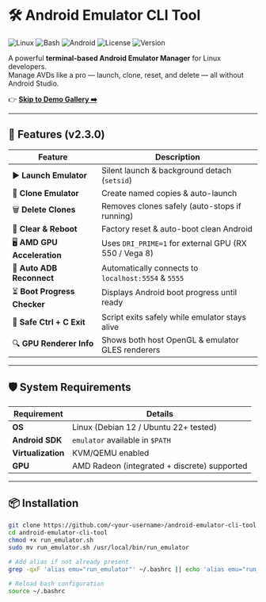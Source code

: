 # 🛠 Android Emulator CLI Tool  
![Linux](https://img.shields.io/badge/Linux-Supported-blue)
![Bash](https://img.shields.io/badge/Shell-Bash-brightgreen)
![Android](https://img.shields.io/badge/Android-Emulator-orange)
![License](https://img.shields.io/badge/License-MIT-green)
![Version](https://img.shields.io/badge/Version-v2.3.0-purple)

A powerful **terminal-based Android Emulator Manager** for Linux developers.  
Manage AVDs like a pro — launch, clone, reset, and delete — all without Android Studio.

👉 **[Skip to Demo Gallery ➡️](#-demo-gallery)**

---

## 🚀 Features (v2.3.0)

| Feature | Description |
|---------|-------------|
| ▶️ **Launch Emulator** | Silent launch & background detach (`setsid`) |
| 🧬 **Clone Emulator** | Create named copies & auto-launch |
| 🗑 **Delete Clones** | Removes clones safely (auto-stops if running) |
| 🧼 **Clear & Reboot** | Factory reset & auto-boot clean Android |
| 🖥 **AMD GPU Acceleration** | Uses `DRI_PRIME=1` for external GPU (RX 550 / Vega 8) |
| 🧩 **Auto ADB Reconnect** | Automatically connects to `localhost:5554` & `5555` |
| ⏳ **Boot Progress Checker** | Displays Android boot progress until ready |
| 🧠 **Safe Ctrl + C Exit** | Script exits safely while emulator stays alive |
| 🔍 **GPU Renderer Info** | Shows both host OpenGL & emulator GLES renderers |

---

## 🛡 System Requirements

| Requirement | Details |
|-------------|---------|
| **OS** | Linux (Debian 12 / Ubuntu 22+ tested) |
| **Android SDK** | `emulator` available in `$PATH` |
| **Virtualization** | KVM/QEMU enabled |
| **GPU** | AMD Radeon (integrated + discrete) supported |

---

## 📦 Installation

```bash
git clone https://github.com/<your-username>/android-emulator-cli-tool.git
cd android-emulator-cli-tool
chmod +x run_emulator.sh
sudo mv run_emulator.sh /usr/local/bin/run_emulator

# Add alias if not already present
grep -qxF 'alias emu="run_emulator"' ~/.bashrc || echo 'alias emu="run_emulator"' >> ~/.bashrc

# Reload bash configuration
source ~/.bashrc